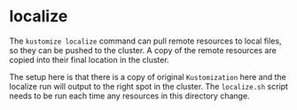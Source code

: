 # localize

The `kustomize localize` command can pull remote resources to local files,
so they can be pushed to the cluster. A copy of the remote resources are
copied into their final location in the cluster.

The setup here is that there is a copy of original `Kustomization` here
and the localize run will output to the right spot in the cluster. The
`localize.sh` script needs to be run each time any resources in this directory
change.